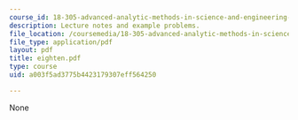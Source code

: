 ```yaml
---
course_id: 18-305-advanced-analytic-methods-in-science-and-engineering-fall-2004
description: Lecture notes and example problems.
file_location: /coursemedia/18-305-advanced-analytic-methods-in-science-and-engineering-fall-2004/a003f5ad3775b4423179307eff564250_eighten.pdf
file_type: application/pdf
layout: pdf
title: eighten.pdf
type: course
uid: a003f5ad3775b4423179307eff564250

---
```

None